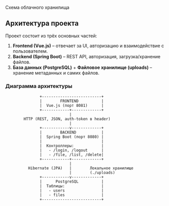 Схема облачного хранилища
## Архитектура проекта

Проект состоит из трёх основных частей:
1. **Frontend (Vue.js)** – отвечает за UI, авторизацию и взаимодействие с пользователем.
2. **Backend (Spring Boot)** – REST API, авторизация, загрузка/хранение файлов.
3. **База данных (PostgreSQL)** + **Файловое хранилище (uploads)** – хранение метаданных и самих файлов.

### Диаграмма архитектуры

```text
               +--------------------------+
               |        FRONTEND          |
               |  Vue.js (порт 8081)      |
               +------------+-------------+
                            |
        HTTP (REST, JSON, auth-token в header)
                            |
               +------------v-------------+
               |        BACKEND           |
               |  Spring Boot (порт 8080) |
               |                          |
               |  Контроллеры:            |
               |   - /login, /logout      |
               |   - /file, /list, /delete|
               +------------+-------------+
                            |
          Hibernate (JPA)   |        Локальное хранилище
                            |        (./uploads)
               +------------v-------------+
               |      PostgreSQL          |
               |  Таблицы:                |
               |   - users                |
               |   - files                |
               +--------------------------+
